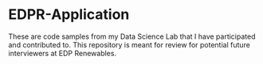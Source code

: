 # EDPR-Application
These are code samples from my Data Science Lab that I have participated and contributed to. This repository is meant for review for potential future interviewers at EDP Renewables.
